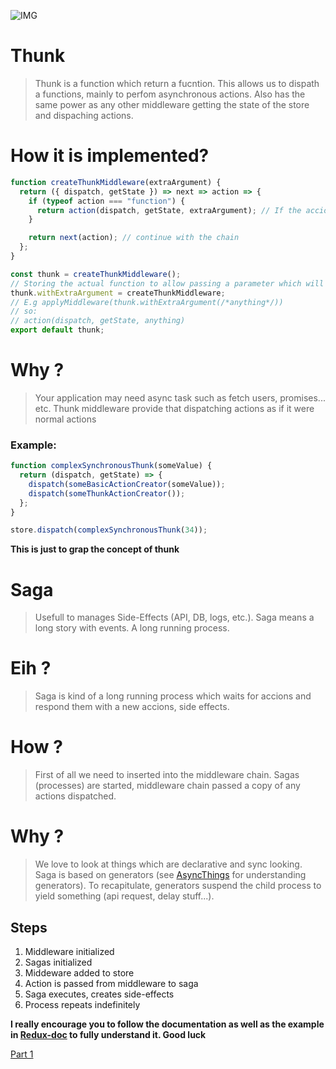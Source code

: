 ![IMG](https://media.giphy.com/media/l4v8p7s9Ylopq/giphy.gif)

# Thunk

> Thunk is a function which return a fucntion. This allows us to dispath a functions, mainly to perfom asynchronous actions. Also has the same power as any other middleware getting the state of the store and dispaching actions.

# How it is implemented?

```javascript
function createThunkMiddleware(extraArgument) {
  return ({ dispatch, getState }) => next => action => {
    if (typeof action === "function") {
      return action(dispatch, getState, extraArgument); // If the accion it's a thunk we invoked passing those arguments (dispatch, getState, extraArgument)
    }

    return next(action); // continue with the chain
  };
}

const thunk = createThunkMiddleware();
// Storing the actual function to allow passing a parameter which will be passing to the accion.
thunk.withExtraArgument = createThunkMiddleware;
// E.g applyMiddleware(thunk.withExtraArgument(/*anything*/))
// so:
// action(dispatch, getState, anything)
export default thunk;
```

# Why ?

> Your application may need async task such as fetch users, promises... etc. Thunk middleware provide that dispatching actions as if it were normal actions

### Example:

```javascript
function complexSynchronousThunk(someValue) {
  return (dispatch, getState) => {
    dispatch(someBasicActionCreator(someValue));
    dispatch(someThunkActionCreator());
  };
}

store.dispatch(complexSynchronousThunk(34));
```

**This is just to grap the concept of thunk**

# Saga

> Usefull to manages Side-Effects (API, DB, logs, etc.). Saga means a long story with events. A long running process.

# Eih ?

> Saga is kind of a long running process which waits for accions and respond them with a new accions, side effects.

# How ?

> First of all we need to inserted into the middleware chain. Sagas (processes) are started, middleware chain passed a copy of any actions dispatched.

# Why ?

> We love to look at things which are declarative and sync looking. Saga is based on generators (see [AsyncThings](AsyncThings.md) for understanding generators). To recapitulate, generators suspend the child process to yield something (api request, delay stuff...).

## Steps

1. Middleware initialized
2. Sagas initialized
3. Middeware added to store
4. Action is passed from middleware to saga
5. Saga executes, creates side-effects
6. Process repeats indefinitely

**I really encourage you to follow the documentation as well as the example in [Redux-doc](https://redux-saga.js.org/docs/introduction/) to fully understand it. Good luck**

[Part 1](Redux-middleware.md)
